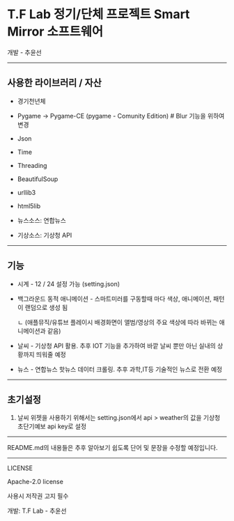 # T.F Lab 정기/단체 프로젝트 Smart Mirror 소프트웨어

개발 - 추윤선

***

 ## 사용한 라이브러리 / 자산

 * 경기천년체
 * Pygame -> Pygame-CE (pygame - Comunity Edition) # Blur 기능을 위하여 변경
 * Json
 * Time
 * Threading
 * BeautifulSoup
 * urllib3
 * html5lib

 * 뉴스소스: 연합뉴스
 * 기상소스: 기상청 API

***

## 기능
* 시계 - 12 / 24 설정 가능 (setting.json)
* 백그라운드 동적 애니메이션 - 스마트미러를 구동할때 마다 색상, 애니메이션, 패턴이 랜덤으로 생성 됨
  
  ㄴ (애플뮤직/유튜브 플레이시 배경화면이 앨범/영상의 주요 색상에 따라 바뀌는 애니메이션과 같음)

* 날씨 - 기상청 API 활용. 추후 IOT 기능을 추가하여 바깥 날씨 뿐만 아닌 실내의 상황까지 띄워줄 예정
* 뉴스 - 연합뉴스 핫뉴스 데이터 크롤링. 추후 과학,IT등 기술적인 뉴스로 전환 예정

***

## 초기설정
1. 날씨 위젯을 사용하기 위해서는 setting.json에서 api > weather의 값을 기상청 초단기예보 api key로 설정

***

README.md의 내용들은 추후 알아보기 쉽도록 단어 및 문장을 수정할 예정입니다.

***

LICENSE

Apache-2.0 license

사용시 저작권 고지 필수

개발: T.F Lab - 추윤선
